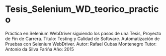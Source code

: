 # Tesis_Selenium_WD_teorico_practico
Práctica en Selenium WebDriver siguiendo los pasos de una Tesis, Proyecto de Fin de Carrera. 
Titulo: Testing y Calidad de Software. Automatización de Pruebas con Selenium WebDriver.
Autor: Rafael Cubas Montenegro
Tutor: Antonio da Silva Fariña
Año: 2015
